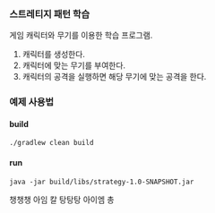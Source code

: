 ### 스트레티지 패턴 학습
게임 캐릭터와 무기를 이용한 학습 프로그램.

1. 캐릭터를 생성한다.
2. 캐릭터에 맞는 무기를 부여한다.
3. 캐릭터의 공격을 실행하면 해당 무기에 맞는 공격을 한다.

### 예제 사용법
#### build
``` ./gradlew clean build ```

#### run
``` java -jar build/libs/strategy-1.0-SNAPSHOT.jar ```

챙챙챙 아임 칼
탕탕탕 아이엠 총

